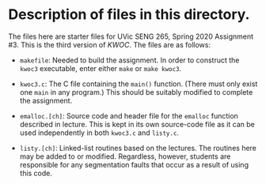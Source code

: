 # Description of files in this directory.

The files here are starter files for UVic SENG 265, Spring 2020
Assignment #3. This is the third version of _KWOC_. The files are
as follows:

* ```makefile```: Needed to build the assignment. In order to
construct the ```kwoc3``` executable, enter either ```make``` or
```make kwoc3```.

* ```kwoc3.c```: The C file containing the ```main()``` function.
(There must only exist one ```main``` in any program.)  This should be
suitably modified to complete the assignment.

* ```emalloc.[ch]```: Source code and header file for the
```emalloc``` function described in lecture. This is kept in its own
source-code file as it can be used independently in both
```kwoc3.c``` and ```listy.c```.

* ```listy.[ch]```: Linked-list routines based on the lectures. The
routines here may be added to or modified. Regardless, however,
students are responsible for any segmentation faults that occur as a
result of using this code.

